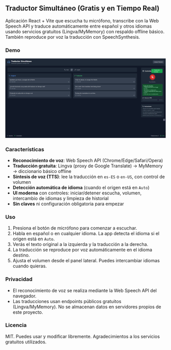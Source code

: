 ## Traductor Simultáneo (Gratis y en Tiempo Real)

Aplicación React + Vite que escucha tu micrófono, transcribe con la Web Speech API y traduce automáticamente entre español y otros idiomas usando servicios gratuitos (Lingva/MyMemory) con respaldo offline básico. También reproduce por voz la traducción con SpeechSynthesis.

### Demo

![Demo de Traductor Simultáneo](./Demo-Translate.png)

### Características

- **Reconocimiento de voz**: Web Speech API (Chrome/Edge/Safari/Opera)
- **Traducción gratuita**: Lingva (proxy de Google Translate) → MyMemory → diccionario básico offline
- **Síntesis de voz (TTS)**: lee la traducción en `es-ES` o `en-US`, con control de volumen
- **Detección automática de idioma** (cuando el origen está en `Auto`)
- **UI moderna** con controles: iniciar/detener escucha, volumen, intercambio de idiomas y limpieza de historial
- **Sin claves** ni configuración obligatoria para empezar

### Uso

1. Presiona el botón de micrófono para comenzar a escuchar.
2. Habla en español o en cualquier idioma. La app detecta el idioma si el origen está en `Auto`.
3. Verás el texto original a la izquierda y la traducción a la derecha.
4. La traducción se reproduce por voz automáticamente en el idioma destino.
5. Ajusta el volumen desde el panel lateral. Puedes intercambiar idiomas cuando quieras.

### Privacidad

- El reconocimiento de voz se realiza mediante la Web Speech API del navegador.
- Las traducciones usan endpoints públicos gratuitos (Lingva/MyMemory). No se almacenan datos en servidores propios de este proyecto.

### Licencia

MIT. Puedes usar y modificar libremente. Agradecimientos a los servicios gratuitos utilizados.


